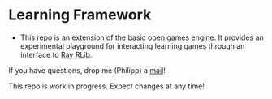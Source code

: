 # Learning Framework

* This repo is an extension of the basic [open games engine](https://github.com/philipp-zahn/open-games-hs). It provides an experimental playground for interacting learning games through an interface to [Ray RLib](https://docs.ray.io/en/latest/rllib/index.html).

If you have questions, drop me (Philipp) a [mail](mailto:philipp.m.zahn@gmail.com)!

This repo is work in progress. Expect changes at any time!

